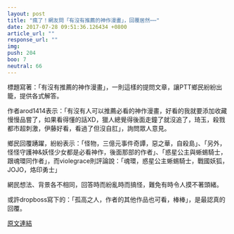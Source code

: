 ```yaml
---
layout: post
title: "瘋了！網友問「有沒有推薦的神作漫畫」，回覆居然⋯⋯"
date: 2017-07-28 09:51:36.126434 +0800
article_url: ""
response_url: ""
img: 
push: 204
boo: 7
neutral: 66
---
```


標題寫著：「有沒有推薦的神作漫畫」，一則這樣的提問文章，讓PTT鄉民紛紛出籠，提供各式解答。

作者arod1414表示：「有沒有人可以推薦必看的神作漫畫，好看的我就要添加收藏慢慢品嘗了，如果看得懂的話XD，獵人總覺得後面走鐘了就沒追了，琦玉，殺戮都市超刺激，伊藤好看，看過了但沒自肛」，詢問眾人意見。

鄉民回覆踴躍，紛紛表示：「怪物，三億元事件奇譚，惡之華，自殺島」、「另外，怪怪守護神&妖怪少女都是必看神作，後面那部的作者」、「惑星公主與蜥蜴騎士，跟魂環同作者」，而violegrace則評論說：「魂環，惑星公主蜥蜴騎士，戰國妖狐，JOJO，烙印勇士」

網民想法、背景各不相同，回答時而紛亂時而搞怪，難免有時令人摸不著頭緒。

或許dropboss寫下的：「孤高之人，作者的其他作品也可看，棒棒」，是最認真的回覆。

<a href = "https://www.ptt.cc/bbs/Gossiping/M.1501176641.A.96E.html">原文連結</a>


